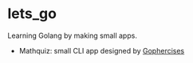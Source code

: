 # lets_go

Learning Golang by making small apps. 

- Mathquiz: small CLI app designed by [Gophercises](https://gophercises.com/)
